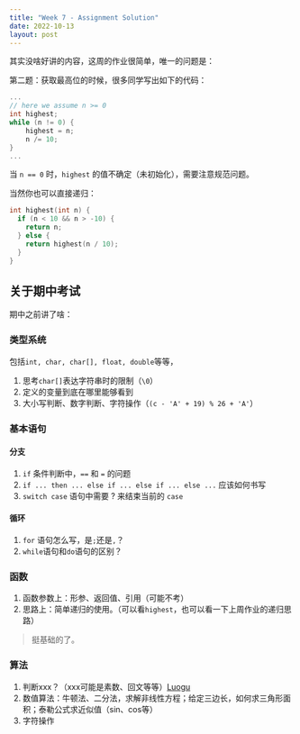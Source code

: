 ```yaml
---
title: "Week 7 - Assignment Solution"
date: 2022-10-13
layout: post
---
```


其实没啥好讲的内容，这周的作业很简单，唯一的问题是：

第二题：获取最高位的时候，很多同学写出如下的代码：

```cpp
...
// here we assume n >= 0
int highest;
while (n != 0) {
    highest = n;
    n /= 10;
}
...
```

当 `n == 0` 时，`highest` 的值不确定（未初始化），需要注意规范问题。

当然你也可以直接递归：

```cpp
int highest(int n) {
  if (n < 10 && n > -10) {
    return n;
  } else {
    return highest(n / 10);
  }
}
```

## 关于期中考试

期中之前讲了啥：

### 类型系统

包括`int, char, char[], float, double`等等，

1. 思考`char[]`表达字符串时的限制（`\0`）
2. 定义的变量到底在哪里能够看到
3. 大小写判断、数字判断、字符操作（`(c - 'A' + 19) % 26 + 'A'`）

### 基本语句

#### 分支

1. `if` 条件判断中，`==` 和 `=` 的问题
2. `if ... then ... else if ... else if ... else ...` 应该如何书写
3. `switch case` 语句中需要 ? 来结束当前的 `case`

#### 循环

1. `for` 语句怎么写，是`;`还是`,`？
2. `while`语句和`do`语句的区别？

### 函数

1. 函数参数上：形参、返回值、引用（可能不考）
2. 思路上：简单递归的使用。（可以看`highest`，也可以看一下上周作业的递归思路）

> 挺基础的了。


### 算法

1. 判断xxx？（xxx可能是素数、回文等等）[Luogu](https://www.luogu.com.cn/problem/list?difficulty=1&page=1&type=B)
2. 数值算法：牛顿法、二分法，求解非线性方程；给定三边长，如何求三角形面积；泰勒公式求近似值（sin、cos等）
3. 字符操作





